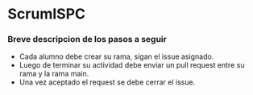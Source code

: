# ScrumISPC

### Breve descripcion de los pasos a seguir
- Cada alumno debe crear su rama, sigan el issue asignado. 
- Luego de terminar su actividad debe enviar un pull request entre su rama y la rama main.
- Una vez aceptado el request se debe cerrar el issue.
